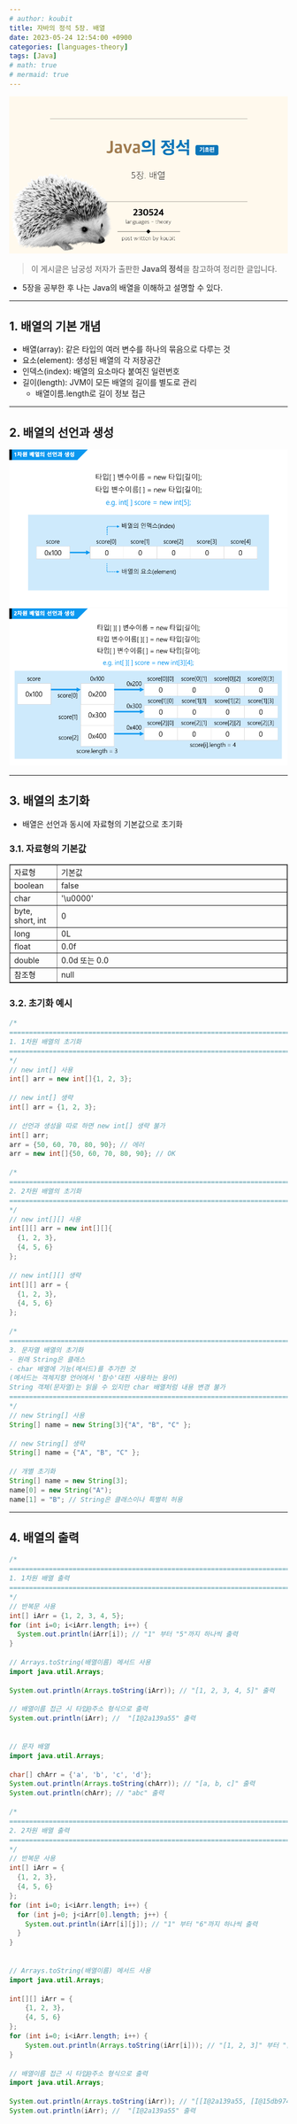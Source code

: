 ```yaml
---
# author: koubit
title: 자바의 정석 5장. 배열
date: 2023-05-24 12:54:00 +0900
categories: [languages-theory]
tags: [Java]
# math: true
# mermaid: true
---
```


![슬라이드4](/assets/img/computer-science/languages/theory/20230524-slide4.png)

> 이 게시글은 남궁성 저자가 출판한 **Java의 정석**을 참고하여 정리한 글입니다.

* 5장을 공부한 후 나는 Java의 배열을 이해하고 설명할 수 있다.

* * *

## 1. 배열의 기본 개념
* 배열(array): 같은 타입의 여러 변수를 하나의 묶음으로 다루는 것
* 요소(element): 생성된 배열의 각 저장공간
* 인덱스(index): 배열의 요소마다 붙여진 일련번호
* 길이(length): JVM이 모든 배열의 길이를 별도로 관리
    * 배열이름.length로 길이 정보 접근

* * *

## 2. 배열의 선언과 생성
![슬라이드5](/assets/img/computer-science/languages/theory/20230524-slide5.png)
![슬라이드6](/assets/img/computer-science/languages/theory/20230524-slide6.png)

* * *

## 3. 배열의 초기화
* 배열은 선언과 동시에 자료형의 기본값으로 초기화

### 3.1. 자료형의 기본값
<table style="border-collapse: collapse; width: 100%;" border="1" data-ke-align="alignLeft">
    <tbody>
        <tr>
            <td style="width: 16.9767%;">자료형</td>
            <td style="width: 83.0233%;">기본값</td>
        </tr>
        <tr>
            <td style="width: 16.9767%;">boolean</td>
            <td style="width: 83.0233%;">false</td>
        </tr>
        <tr>
            <td style="width: 16.9767%;">char</td>
            <td style="width: 83.0233%;">'\u0000'</td>
        </tr>
        <tr>
            <td style="width: 16.9767%;">byte, short, int</td>
            <td style="width: 83.0233%;">0</td>
        </tr>
        <tr>
            <td style="width: 16.9767%;">long</td>
            <td style="width: 83.0233%;">0L</td>
        </tr>
        <tr>
            <td style="width: 16.9767%;">float</td>
            <td style="width: 83.0233%;">0.0f</td>
        </tr>
        <tr>
            <td style="width: 16.9767%;">double</td>
            <td style="width: 83.0233%;">0.0d 또는 0.0</td>
        </tr>
        <tr>
            <td style="width: 16.9767%;">참조형</td>
            <td style="width: 83.0233%;">null</td>
        </tr>
    </tbody>
</table>

### 3.2. 초기화 예시
```java
/*
==========================================================================
1. 1차원 배열의 초기화
==========================================================================
*/
// new int[] 사용
int[] arr = new int[]{1, 2, 3};

// new int[] 생략
int[] arr = {1, 2, 3};

// 선언과 생성을 따로 하면 new int[] 생략 불가
int[] arr;
arr = {50, 60, 70, 80, 90}; // 에러
arr = new int[]{50, 60, 70, 80, 90}; // OK

/*
==========================================================================
2. 2차원 배열의 초기화
==========================================================================
*/
// new int[][] 사용
int[][] arr = new int[][]{
  {1, 2, 3},
  {4, 5, 6}
};

// new int[][] 생략
int[][] arr = {
  {1, 2, 3},
  {4, 5, 6}
};

/*
==========================================================================
3. 문자열 배열의 초기화
- 원래 String은 클래스
- char 배열에 기능(메서드)를 추가한 것
(메서드는 객체지향 언어에서 '함수'대힌 사용하는 용어)
String 객체(문자열)는 읽을 수 있지만 char 배열처럼 내용 변경 불가
==========================================================================
*/
// new String[] 사용
String[] name = new String[3]{"A", "B", "C" };

// new String[] 생략
String[] name = {"A", "B", "C" };

// 개별 초기화
String[] name = new String[3];
name[0] = new String("A");
name[1] = "B"; // String은 클래스이나 특별히 허용
```

* * *

## 4. 배열의 출력
```java
/*
==========================================================================
1. 1차원 배열 출력
==========================================================================
*/
// 반복문 사용
int[] iArr = {1, 2, 3, 4, 5};
for (int i=0; i<iArr.length; i++) {
  System.out.println(iArr[i]); // "1" 부터 "5"까지 하나씩 출력
}

// Arrays.toString(배열이름) 메서드 사용
import java.util.Arrays;

System.out.println(Arrays.toString(iArr)); // "[1, 2, 3, 4, 5]" 출력

// 배열이름 접근 시 타입@주소 형식으로 출력
System.out.println(iArr); //  "[I@2a139a55" 출력


// 문자 배열
import java.util.Arrays;

char[] chArr = {'a', 'b', 'c', 'd'}; 
System.out.println(Arrays.toString(chArr)); // "[a, b, c]" 출력
System.out.println(chArr); // "abc" 출력

/*
==========================================================================
2. 2차원 배열 출력
==========================================================================
*/
// 반복문 사용
int[] iArr = {
  {1, 2, 3},
  {4, 5, 6}
};
for (int i=0; i<iArr.length; i++) {
  for (int j=0; j<iArr[0].length; j++) {
    System.out.println(iArr[i][j]); // "1" 부터 "6"까지 하나씩 출력
  }
}


// Arrays.toString(배열이름) 메서드 사용
import java.util.Arrays;

int[][] iArr = {
    {1, 2, 3},
    {4, 5, 6}
};
for (int i=0; i<iArr.length; i++) {
    System.out.println(Arrays.toString(iArr[i])); // "[1, 2, 3]" 부터 "[4, 5, 6]" 출력
}

// 배열이름 접근 시 타입@주소 형식으로 출력
import java.util.Arrays;

System.out.println(Arrays.toString(iArr)); // "[[I@2a139a55, [I@15db9742]" 출력
System.out.println(iArr); //  "[I@2a139a55" 출력
```
